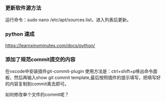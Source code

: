 ### 更新软件源方法
运行命令：sudo nano /etc/apt/sources.list，进入列表后更新。

### python 速成
https://learnxinyminutes.com/docs/python/

### 添加了规范commit提交的内容
在vscode中安装插件git-commit-plugin
使用方法是：ctrl+shift+p唤出命令面板，然后再输入show git commit template,最后按照插件的提示填写，把填写好的内容复制到commit离去即可。

如何修改单个文件的commit呢？